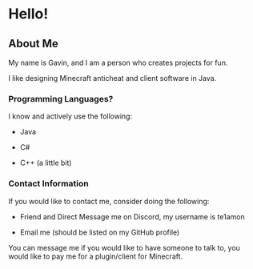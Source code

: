 # Hello!
## About Me
My name is Gavin, and I am a person who creates projects for fun.

I like designing Minecraft anticheat and client software in Java.

### Programming Languages?
I know and actively use the following:

- Java

- C#

- C++ (a little bit)

### Contact Information
If you would like to contact me, consider doing the following:

- Friend and Direct Message me on Discord, my username is te1amon

- Email me (should be listed on my GitHub profile)

You can message me if you would like to have someone to talk to, you would like to pay me for a plugin/client for Minecraft.

